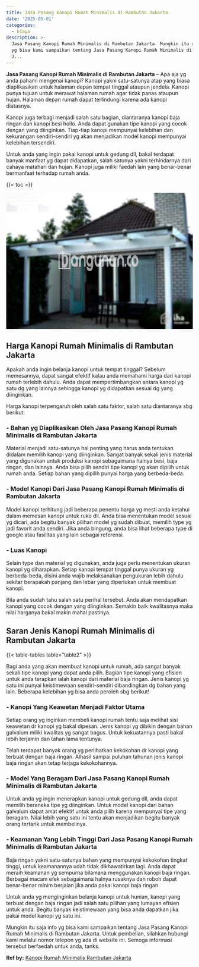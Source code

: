 ```yaml
---
title: Jasa Pasang Kanopi Rumah Minimalis di Rambutan Jakarta
date: '2025-05-01'
categories:
  - biaya
description: >-
  Jasa Pasang Kanopi Rumah Minimalis di Rambutan Jakarta. Mungkin itu saja info
  yg bisa kami sampaikan tentang Jasa Pasang Kanopi Rumah Minimalis di Rambutan
  J...
---
```


**Jasa Pasang Kanopi Rumah Minimalis di Rambutan Jakarta** – Apa aja yg anda pahami mengenai kanopi? Kanopi yakni satu-satunya atap yang biasa diaplikasikan untuk halaman depan tempat tinggal ataupun jendela. Kanopi punya tujuan untuk merawat halaman rumah agar tidak panas ataupun hujan. Halaman depan rumah dapat terlindungi karena ada kanopi diatasnya.

Kanopi juga terbagi menjadi salah satu bagian, diantaranya kanopi baja ringan dan kanopi besi hollo. Anda dapat gunakan tipe kanopi yang cocok dengan yang diinginkan. Tiap-tiap kanopi mempunyai kelebihan dan kekurangan sendiri-sendiri yg akan menjadikan model kanopi mempunyai kelebihan tersendiri.

Untuk anda yang ingin pakai kanopi untuk gedung dll, bakal terdapat banyak manfaat yg dapat didapatkan, salah satunya yakni terhindarnya dari cahaya matahari dan hujan. Kanopi juga miliki faedah lain yang benar-benar bermanfaat terhadap rumah anda.

{{< toc >}}

![Jasa Pasang Kanopi Rumah Minimalis di Rambutan Jakarta](/images/harga-kanopi-minimalis-36.png)

## Harga Kanopi Rumah Minimalis di Rambutan Jakarta

Apakah anda ingin belanja kanopi untuk tempat tinggal? Sebelum memesannya, dapat sangat efektif kalau anda memahami harga dari kanopi rumah terlebih dahulu. Anda dapat mempertimbangkan antara kanopi yg satu dg yang lainnya sehingga kanopi yg didapatkan sesuai dg yang diinginkan.

Harga kanopi terpengaruh oleh salah satu faktor, salah satu diantaranya sbg berikut:

### \- Bahan yg Diaplikasikan Oleh Jasa Pasang Kanopi Rumah Minimalis di Rambutan Jakarta

Material menjadi satu-satunya hal penting yang harus anda tentukan didalam memilih kanopi yang diinginkan. Sangat banyak sekali jenis material yang digunakan untuk produksi kanopi sebagaimana halnya besi, baja ringan, dan lainnya. Anda bisa pilih sendiri tipe kanopi yg akan dipilih untuk rumah anda. Setiap bahan yang dipilih punyai harga yang berbeda-beda.

### \- Model Kanopi Dari Jasa Pasang Kanopi Rumah Minimalis di Rambutan Jakarta

Model kanopi terhitung jadi beberapa penentu harga yg mesti anda ketahui dalam memesan kanopi untuk ruko dll. Anda bisa menentukan model sesuai yg dicari, ada begitu banyak pilihan model yg sudah dibuat, memilih type yg jadi favorit anda sendiri. Jika anda bingung, anda bisa lihat beberapa type di google atau fasilitas yang lain sebagai referensi.

### \- Luas Kanopi

Selain type dan material yg digunakan, anda juga perlu menentukan ukuran kanopi yg diharapkan. Setiap kanopi tempat tinggal punya ukuran yg berbeda-beda, disini anda wajib melaksanakan pengukuran lebih dahulu sekitar berapakah panjang dan lebar yang diperlukan untuk membuat kanopi.

Bila anda sudah tahu salah satu perihal tersebut. Anda akan mendapatkan kanopi yang cocok dengan yang diinginkan. Semakin baik kwalitasnya maka nilai harganya bakal makin mahal pastinya.

## Saran Jenis Kanopi Rumah Minimalis di Rambutan Jakarta

{{< table-tables table="table2" >}}

Bagi anda yang akan membuat kanopi untuk rumah, ada sangat banyak sekali tipe kanopi yang dapat anda pilih. Bagian tipe kanopi yang efisien untuk anda terapkan ialah kanopi dari material baja ringan. Jenis kanopi yg satu ini punyai keistimewaan sendiri-sendiri dibandingkan dg bahan yang lain. Beberapa kelebihan yg bisa anda peroleh sbg berikut!

### \- Kanopi Yang Keawetan Menjadi Faktor Utama

Setiap orang yg inginkan membeli kanopi rumah tentu saja melihat sisi keawetan dr kanopi yg bakal dipesan. Jenis kanopi yg dibikin dengan bahan galvalum miliki kwalitas yg sangat bagus. Untuk kekuatannya pasti bakal lebih terjamin dan tahan lama tentunya.

Telah terdapat banyak orang yg perlihatkan kekokohan dr kanopi yang terbuat dengan baja ringan. Alhasil sampai puluhan tahunan jenis kanopi baja ringan akan tetap terjaga kekokohannya.

### \- Model Yang Beragam Dari Jasa Pasang Kanopi Rumah Minimalis di Rambutan Jakarta

Untuk anda yg ingin menerapkan kanopi untuk gedung dll, anda dapat memilih beraneka tipe yg diinginkan. Untuk model kanopi dari bahan galvalum dapat amat efektif untuk anda pilih karena mempunyai tipe yang beragam. Nilai lebih yang satu ini tentu akan menjadikan begitu banyak orang tertarik untuk membelinya.

### \- Keamanan Yang Lebih Tinggi Dari Jasa Pasang Kanopi Rumah Minimalis di Rambutan Jakarta

Baja ringan yakni satu-satunya bahan yang mempunyai kekokohan tingkat tinggi, untuk keamanannya udah tidak dikhawatirkan lagi. Anda dapat meraih keamanan yg sempurna bilamana menggunakan kanopi baja ringan. Berbagai macam efek sebagaimana halnya rusaknya dan roboh dapat benar-benar minim berjalan jika anda pakai kanopi baja ringan.

Untuk anda yg menginginkan belanja kanopi untuk hunian, kanopi yang terbuat dengan baja ringan jadi salah satu pilihan yang lumayan efisien untuk anda. Begitu banyak keistimewaan yang bisa anda dapatkan jika pakai model kanopi yg satu ini.

Mungkin itu saja info yg bisa kami sampaikan tentang Jasa Pasang Kanopi Rumah Minimalis di Rambutan Jakarta. Untuk pembelian, silahkan hubungi kami melalui nomor telepon yg ada di website ini. Semoga informasi tersebut berfaedah untuk anda, tanks.

**Ref by:**  [Kanopi Rumah Minimalis Rambutan Jakarta](https://id.wikipedia.org/wiki/Kanopi)
